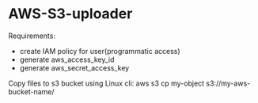 # AWS-S3-uploader

Requirements:
- create IAM policy for user(programmatic access)
- generate aws_access_key_id
- generate aws_secret_access_key


Copy files to s3 bucket using Linux cli:
aws s3 cp my-object s3://my-aws-bucket-name/
